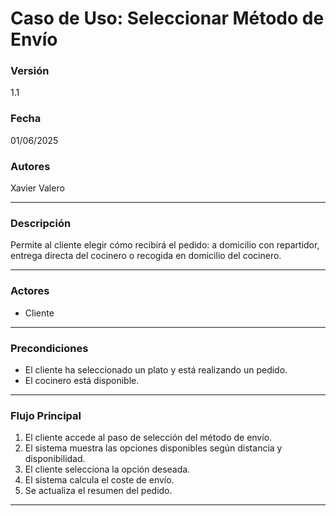 # Caso de Uso: Seleccionar Método de Envío

### Versión
1.1

### Fecha
01/06/2025

### Autores
Xavier Valero

---

### Descripción
Permite al cliente elegir cómo recibirá el pedido: a domicilio con repartidor, entrega directa del cocinero o recogida en domicilio del cocinero.

---

### Actores
- Cliente

---

### Precondiciones
- El cliente ha seleccionado un plato y está realizando un pedido.
- El cocinero está disponible.

---

### Flujo Principal
1. El cliente accede al paso de selección del método de envío.
2. El sistema muestra las opciones disponibles según distancia y disponibilidad.
3. El cliente selecciona la opción deseada.
4. El sistema calcula el coste de envío.
5. Se actualiza el resumen del pedido.

---

